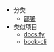 - 分类
  - [部署](docs/guide/deploy-on-github.md?sidebar=docs/guide/SIDEBAR.md)
- 类似项目
  - [docsify](https://docsify.js.org)
  - [book-cli](https://github.com/vvpvvp/book-cli)
